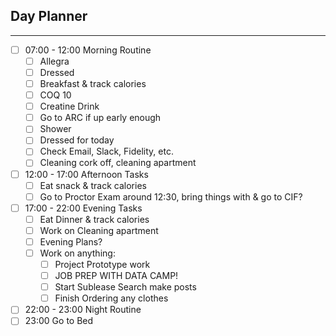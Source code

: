 ## Day Planner
---
- [ ] 07:00 - 12:00 Morning Routine
	- [ ] Allegra
	- [ ] Dressed
	- [ ] Breakfast & track calories
	- [ ] COQ 10
	- [ ] Creatine Drink
	- [ ] Go to ARC if up early enough
	- [ ] Shower
	- [ ] Dressed for today 
	- [ ] Check Email, Slack, Fidelity, etc.
	- [ ] Cleaning cork off, cleaning apartment
- [ ] 12:00 - 17:00 Afternoon Tasks
	- [ ] Eat snack & track calories
	- [ ] Go to Proctor Exam around 12:30, bring things with & go to CIF?
- [ ] 17:00 - 22:00 Evening Tasks
	- [ ] Eat Dinner & track calories
	- [ ] Work on Cleaning apartment
	- [ ] Evening Plans?
	- [ ] Work on anything:
		- [ ] Project Prototype work
		- [ ] JOB PREP WITH DATA CAMP!
		- [ ] Start Sublease Search make posts
		- [ ] Finish Ordering any clothes
- [ ] 22:00 - 23:00 Night Routine
- [ ] 23:00 Go to Bed